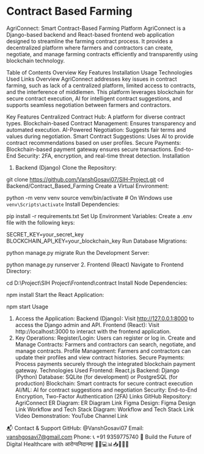 # Contract Based Farming
AgriConnect: Smart Contract-Based Farming Platform
AgriConnect is a Django-based backend and React-based frontend web application designed to streamline the farming contract process. It provides a decentralized platform where farmers and contractors can create, negotiate, and manage farming contracts efficiently and transparently using blockchain technology.

Table of Contents
Overview
Key Features
Installation
Usage
Technologies Used
Links
Overview
AgriConnect addresses key issues in contract farming, such as lack of a centralized platform, limited access to contracts, and the interference of middlemen. This platform leverages blockchain for secure contract execution, AI for intelligent contract suggestions, and supports seamless negotiation between farmers and contractors.

Key Features
Centralized Contract Hub: A platform for diverse contract types.
Blockchain-based Contract Management: Ensures transparency and automated execution.
AI-Powered Negotiation: Suggests fair terms and values during negotiation.
Smart Contract Suggestions: Uses AI to provide contract recommendations based on user profiles.
Secure Payments: Blockchain-based payment gateway ensures secure transactions.
End-to-End Security: 2FA, encryption, and real-time threat detection.
Installation
1. Backend (Django)
Clone the Repository:

git clone https://github.com/VanshGosavi07/SIH-Project.git
cd Backend/Contract_Based_Farming
Create a Virtual Environment:

python -m venv venv
source venv/bin/activate  # On Windows use `venv\Scripts\activate`
Install Dependencies:

pip install -r requirements.txt
Set Up Environment Variables: Create a .env file with the following keys:

SECRET_KEY=your_secret_key
BLOCKCHAIN_API_KEY=your_blockchain_key
Run Database Migrations:

python manage.py migrate
Run the Development Server:

python manage.py runserver
2. Frontend (React)
Navigate to Frontend Directory:

cd D:\Project\SIH Project\Frontend\contract
Install Node Dependencies:

npm install
Start the React Application:

npm start
Usage
1. Access the Application:
Backend (Django): Visit http://127.0.0.1:8000 to access the Django admin and API.
Frontend (React): Visit http://localhost:3000 to interact with the frontend application.
2. Key Operations:
Register/Login: Users can register or log in.
Create and Manage Contracts: Farmers and contractors can search, negotiate, and manage contracts.
Profile Management: Farmers and contractors can update their profiles and view contract histories.
Secure Payments: Process payments securely through the integrated blockchain payment gateway.
Technologies Used
Frontend: React.js
Backend: Django (Python)
Database: SQLite (for development) or PostgreSQL (for production)
Blockchain: Smart contracts for secure contract execution
AI/ML: AI for contract suggestions and negotiation
Security: End-to-End Encryption, Two-Factor Authentication (2FA)
Links
GitHub Repository: AgriConnect
ER Diagram: ER Diagram Link
Figma Design: Figma Design Link
Workflow and Tech Stack Diagram: Workflow and Tech Stack Link
Video Demonstration: YouTube Channel Link

📬 Contact & Support
GitHub: @VanshGosavi07
Email: vanshgosavi7@gmail.com
Phone: 📞 +91 9359775740
🚀 Build the Future of Digital Healthcare with आरोग्यनिदानम्!
🧑‍⚕️💻📊📥🧠💬📄
